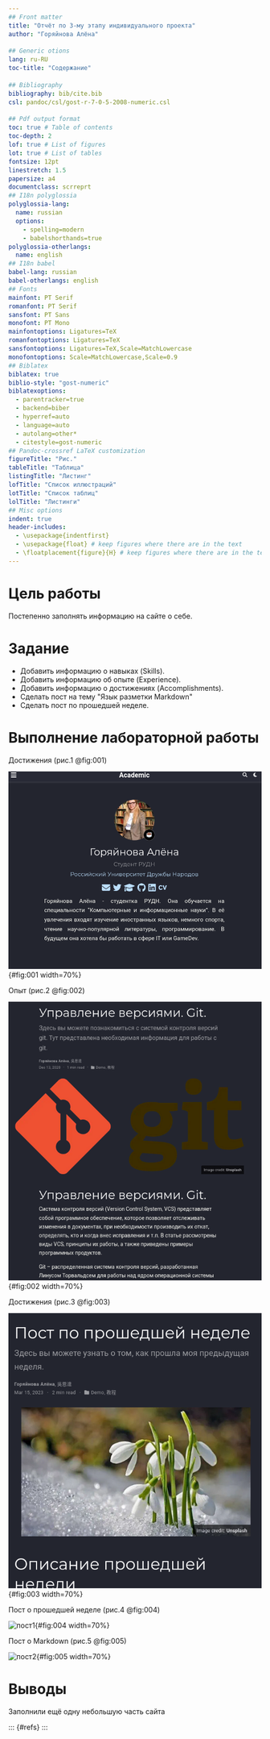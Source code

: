 ```yaml
---
## Front matter
title: "Отчёт по 3-му этапу индивидуального проекта"
author: "Горяйнова Алёна"

## Generic otions
lang: ru-RU
toc-title: "Содержание"

## Bibliography
bibliography: bib/cite.bib
csl: pandoc/csl/gost-r-7-0-5-2008-numeric.csl

## Pdf output format
toc: true # Table of contents
toc-depth: 2
lof: true # List of figures
lot: true # List of tables
fontsize: 12pt
linestretch: 1.5
papersize: a4
documentclass: scrreprt
## I18n polyglossia
polyglossia-lang:
  name: russian
  options:
	- spelling=modern
	- babelshorthands=true
polyglossia-otherlangs:
  name: english
## I18n babel
babel-lang: russian
babel-otherlangs: english
## Fonts
mainfont: PT Serif
romanfont: PT Serif
sansfont: PT Sans
monofont: PT Mono
mainfontoptions: Ligatures=TeX
romanfontoptions: Ligatures=TeX
sansfontoptions: Ligatures=TeX,Scale=MatchLowercase
monofontoptions: Scale=MatchLowercase,Scale=0.9
## Biblatex
biblatex: true
biblio-style: "gost-numeric"
biblatexoptions:
  - parentracker=true
  - backend=biber
  - hyperref=auto
  - language=auto
  - autolang=other*
  - citestyle=gost-numeric
## Pandoc-crossref LaTeX customization
figureTitle: "Рис."
tableTitle: "Таблица"
listingTitle: "Листинг"
lofTitle: "Список иллюстраций"
lotTitle: "Список таблиц"
lolTitle: "Листинги"
## Misc options
indent: true
header-includes:
  - \usepackage{indentfirst}
  - \usepackage{float} # keep figures where there are in the text
  - \floatplacement{figure}{H} # keep figures where there are in the text
---
```


# Цель работы

Постепенно заполнять информацию на сайте о себе.

# Задание

-  Добавить информацию о навыках (Skills).
  - Добавить информацию об опыте (Experience).
  - Добавить информацию о достижениях (Accomplishments).
 - Сделать пост на тему "Язык разметки Markdown"
 - Сделать пост по прошедшей неделе.

# Выполнение лабораторной работы

 Достижения
(рис.1 @fig:001)

![Достижения](image/1.png){#fig:001 width=70%}

 Опыт
(рис.2 @fig:002)

![опыт](image/2.png){#fig:002 width=70%}

 Достижения
(рис.3 @fig:003)

![достижения](image/3.png){#fig:003 width=70%}

 Пост о прошедшей неделе
(рис.4 @fig:004)

![пост1](image/4.png){#fig:004 width=70%}

 Пост о Markdown
(рис.5 @fig:005)

![пост2](image/5.png){#fig:005 width=70%}

# Выводы

Заполнили ещё одну небольшую часть сайта


::: {#refs}
:::
